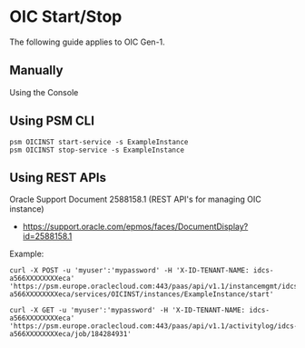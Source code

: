 # OIC Start/Stop
The following guide applies to OIC Gen-1.

## Manually
Using the Console


## Using PSM CLI
```
psm OICINST start-service -s ExampleInstance
psm OICINST stop-service -s ExampleInstance
```


## Using REST APIs

Oracle Support Document 2588158.1 (REST API's for managing OIC instance)
- https://support.oracle.com/epmos/faces/DocumentDisplay?id=2588158.1

Example:
```
curl -X POST -u 'myuser':'mypassword' -H 'X-ID-TENANT-NAME: idcs-a566XXXXXXXXeca' 'https://psm.europe.oraclecloud.com:443/paas/api/v1.1/instancemgmt/idcs-a566XXXXXXXXeca/services/OICINST/instances/ExampleInstance/start'

curl -X GET -u 'myuser':'mypassword' -H 'X-ID-TENANT-NAME: idcs-a566XXXXXXXXeca' 'https://psm.europe.oraclecloud.com:443/paas/api/v1.1/activitylog/idcs-a566XXXXXXXXeca/job/184284931'
```
